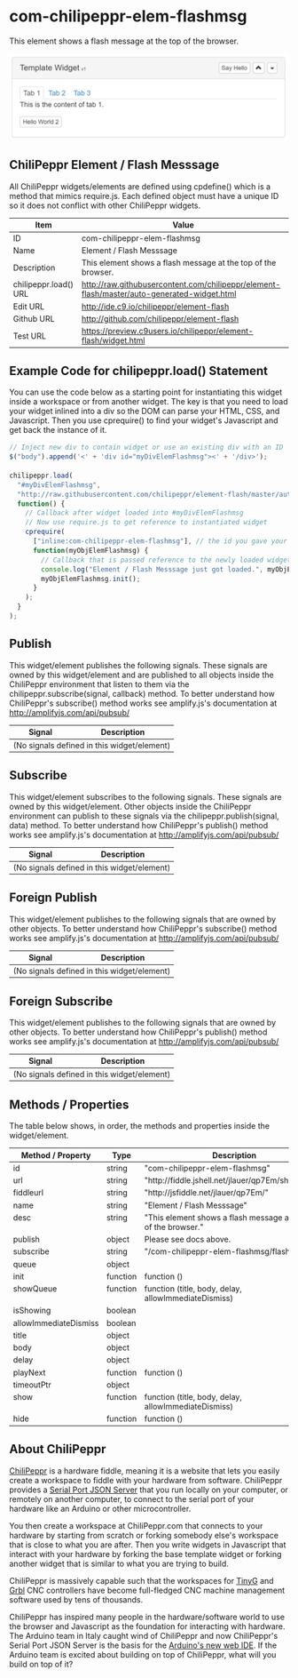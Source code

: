 # com-chilipeppr-elem-flashmsg
This element shows a flash message at the top of the browser.

![alt text](screenshot.png "Screenshot")

## ChiliPeppr Element / Flash Messsage

All ChiliPeppr widgets/elements are defined using cpdefine() which is a method
that mimics require.js. Each defined object must have a unique ID so it does
not conflict with other ChiliPeppr widgets.

| Item                  | Value           |
| -------------         | ------------- | 
| ID                    | com-chilipeppr-elem-flashmsg |
| Name                  | Element / Flash Messsage |
| Description           | This element shows a flash message at the top of the browser. |
| chilipeppr.load() URL | http://raw.githubusercontent.com/chilipeppr/element-flash/master/auto-generated-widget.html |
| Edit URL              | http://ide.c9.io/chilipeppr/element-flash |
| Github URL            | http://github.com/chilipeppr/element-flash |
| Test URL              | https://preview.c9users.io/chilipeppr/element-flash/widget.html |

## Example Code for chilipeppr.load() Statement

You can use the code below as a starting point for instantiating this widget 
inside a workspace or from another widget. The key is that you need to load 
your widget inlined into a div so the DOM can parse your HTML, CSS, and 
Javascript. Then you use cprequire() to find your widget's Javascript and get 
back the instance of it.

```javascript
// Inject new div to contain widget or use an existing div with an ID
$("body").append('<' + 'div id="myDivElemFlashmsg"><' + '/div>');

chilipeppr.load(
  "#myDivElemFlashmsg",
  "http://raw.githubusercontent.com/chilipeppr/element-flash/master/auto-generated-widget.html",
  function() {
    // Callback after widget loaded into #myDivElemFlashmsg
    // Now use require.js to get reference to instantiated widget
    cprequire(
      ["inline:com-chilipeppr-elem-flashmsg"], // the id you gave your widget
      function(myObjElemFlashmsg) {
        // Callback that is passed reference to the newly loaded widget
        console.log("Element / Flash Messsage just got loaded.", myObjElemFlashmsg);
        myObjElemFlashmsg.init();
      }
    );
  }
);

```

## Publish

This widget/element publishes the following signals. These signals are owned by this widget/element and are published to all objects inside the ChiliPeppr environment that listen to them via the 
chilipeppr.subscribe(signal, callback) method. 
To better understand how ChiliPeppr's subscribe() method works see amplify.js's documentation at http://amplifyjs.com/api/pubsub/

  <table id="com-chilipeppr-elem-pubsubviewer-pub" class="table table-bordered table-striped">
      <thead>
          <tr>
              <th style="">Signal</th>
              <th style="">Description</th>
          </tr>
      </thead>
      <tbody>
      <tr><td colspan="2">(No signals defined in this widget/element)</td></tr>    
      </tbody>
  </table>

## Subscribe

This widget/element subscribes to the following signals. These signals are owned by this widget/element. Other objects inside the ChiliPeppr environment can publish to these signals via the chilipeppr.publish(signal, data) method. 
To better understand how ChiliPeppr's publish() method works see amplify.js's documentation at http://amplifyjs.com/api/pubsub/

  <table id="com-chilipeppr-elem-pubsubviewer-sub" class="table table-bordered table-striped">
      <thead>
          <tr>
              <th style="">Signal</th>
              <th style="">Description</th>
          </tr>
      </thead>
      <tbody>
      <tr><td colspan="2">(No signals defined in this widget/element)</td></tr>    
      </tbody>
  </table>

## Foreign Publish

This widget/element publishes to the following signals that are owned by other objects. 
To better understand how ChiliPeppr's subscribe() method works see amplify.js's documentation at http://amplifyjs.com/api/pubsub/

  <table id="com-chilipeppr-elem-pubsubviewer-foreignpub" class="table table-bordered table-striped">
      <thead>
          <tr>
              <th style="">Signal</th>
              <th style="">Description</th>
          </tr>
      </thead>
      <tbody>
      <tr><td colspan="2">(No signals defined in this widget/element)</td></tr>    
      </tbody>
  </table>

## Foreign Subscribe

This widget/element publishes to the following signals that are owned by other objects.
To better understand how ChiliPeppr's publish() method works see amplify.js's documentation at http://amplifyjs.com/api/pubsub/

  <table id="com-chilipeppr-elem-pubsubviewer-foreignsub" class="table table-bordered table-striped">
      <thead>
          <tr>
              <th style="">Signal</th>
              <th style="">Description</th>
          </tr>
      </thead>
      <tbody>
      <tr><td colspan="2">(No signals defined in this widget/element)</td></tr>    
      </tbody>
  </table>

## Methods / Properties

The table below shows, in order, the methods and properties inside the widget/element.

  <table id="com-chilipeppr-elem-methodsprops" class="table table-bordered table-striped">
      <thead>
          <tr>
              <th style="">Method / Property</th>
              <th>Type</th>
              <th style="">Description</th>
          </tr>
      </thead>
      <tbody>
      <tr valign="top"><td>id</td><td>string</td><td>"com-chilipeppr-elem-flashmsg"</td></tr><tr valign="top"><td>url</td><td>string</td><td>"http://fiddle.jshell.net/jlauer/qp7Em/show/light/"</td></tr><tr valign="top"><td>fiddleurl</td><td>string</td><td>"http://jsfiddle.net/jlauer/qp7Em/"</td></tr><tr valign="top"><td>name</td><td>string</td><td>"Element / Flash Messsage"</td></tr><tr valign="top"><td>desc</td><td>string</td><td>"This element shows a flash message at the top of the browser."</td></tr><tr valign="top"><td>publish</td><td>object</td><td>Please see docs above.</td></tr><tr valign="top"><td>subscribe</td><td>string</td><td>"/com-chilipeppr-elem-flashmsg/flashmsg"</td></tr><tr valign="top"><td>queue</td><td>object</td><td></td></tr><tr valign="top"><td>init</td><td>function</td><td>function () </td></tr><tr valign="top"><td>showQueue</td><td>function</td><td>function (title, body, delay, allowImmediateDismiss) </td></tr><tr valign="top"><td>isShowing</td><td>boolean</td><td></td></tr><tr valign="top"><td>allowImmediateDismiss</td><td>boolean</td><td></td></tr><tr valign="top"><td>title</td><td>object</td><td></td></tr><tr valign="top"><td>body</td><td>object</td><td></td></tr><tr valign="top"><td>delay</td><td>object</td><td></td></tr><tr valign="top"><td>playNext</td><td>function</td><td>function () </td></tr><tr valign="top"><td>timeoutPtr</td><td>object</td><td></td></tr><tr valign="top"><td>show</td><td>function</td><td>function (title, body, delay, allowImmediateDismiss) </td></tr><tr valign="top"><td>hide</td><td>function</td><td>function () </td></tr>
      </tbody>
  </table>


## About ChiliPeppr

[ChiliPeppr](http://chilipeppr.com) is a hardware fiddle, meaning it is a 
website that lets you easily
create a workspace to fiddle with your hardware from software. ChiliPeppr provides
a [Serial Port JSON Server](https://github.com/johnlauer/serial-port-json-server) 
that you run locally on your computer, or remotely on another computer, to connect to 
the serial port of your hardware like an Arduino or other microcontroller.

You then create a workspace at ChiliPeppr.com that connects to your hardware 
by starting from scratch or forking somebody else's
workspace that is close to what you are after. Then you write widgets in
Javascript that interact with your hardware by forking the base template 
widget or forking another widget that
is similar to what you are trying to build.

ChiliPeppr is massively capable such that the workspaces for 
[TinyG](http://chilipeppr.com/tinyg) and [Grbl](http://chilipeppr.com/grbl) CNC 
controllers have become full-fledged CNC machine management software used by
tens of thousands.

ChiliPeppr has inspired many people in the hardware/software world to use the
browser and Javascript as the foundation for interacting with hardware. The
Arduino team in Italy caught wind of ChiliPeppr and now
ChiliPeppr's Serial Port JSON Server is the basis for the 
[Arduino's new web IDE](https://create.arduino.cc/). If the Arduino team is excited about building on top
of ChiliPeppr, what
will you build on top of it?

